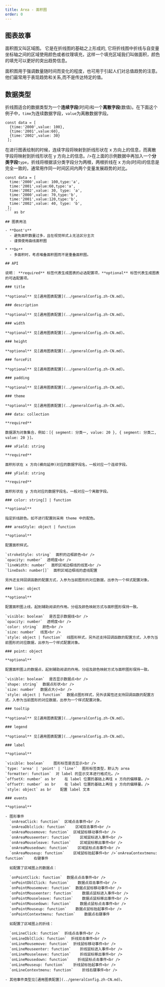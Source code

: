 ```yaml
---
title: Area - 面积图
order: 0
---
```


## 图表故事

面积图又叫区域图。 它是在折线图的基础之上形成的, 它将折线图中折线与自变量坐标轴之间的区域使用颜色或者纹理填充，这样一个填充区域我们叫做面积，颜色的填充可以更好的突出趋势信息。

面积图用于强调数量随时间而变化的程度，也可用于引起人们对总值趋势的注意。他们最常用于表现趋势和关系,而不是传达特定的值。

## 数据类型

折线图适合的数据类型为一个**连续字段**(时间)和一个**离散字段**(数值)。在下面这个例子中，`time`为连续数据字段，`value`为离散数据字段。

```
const data = [
  {time:'2000',value: 100},
  {time:'2001',value:60},
  {time:'2002',value: 30}
 ];
```

在进行图表绘制的时候，连续字段将映射到折线形状在 x 方向上的信息，而离散字段将映射到折线形状在 y 方向上的信息。/>在上面的示例数据中再加入一个**分类字段**`type`，折线将根据该分类字段分为两根，两根折线在 x 方向(时间)的信息是完全一致的，通常用作同一时间区间内两个变量发展趋势的对比。

```
const data = [
  time:'2000',value: 100,type:'a',
  time:'2001',value:60,type:'a',
  time:'2002',value: 30, type: 'a',
  time:'2000',value: 70,type:'b',
  time:'2001',value:120,type:'b',
  time:'2002',value: 40, type: 'b',
 ];
``` as br

## 图表用法

- **Dont's**
  - 避免面积数量过多，且在视觉样式上无法区分主次
  - 谨慎使用曲线面积图

* **Do**
  - 多面积时，考虑堆叠面积图而不是重叠面积图。

## API

说明： **required** 标签代表生成图表的必选配置项，**optional** 标签代表生成图表的可选配置项。

### title

**optional** 见[通用图表配置](../generalConfig.zh-CN.md)。

### description

**optional** 见[通用图表配置](../generalConfig.zh-CN.md)。

### width

**optional** 见[通用图表配置](../generalConfig.zh-CN.md)。

### height

**optional** 见[通用图表配置](../generalConfig.zh-CN.md)。

### forceFit

**optional** 见[通用图表配置](../generalConfig.zh-CN.md)。

### padding

**optional** 见[通用图表配置](../generalConfig.zh-CN.md)。

### theme

**optional** 见[通用图表配置](../generalConfig.zh-CN.md)。

### data: collection

**required**

数据源为对象集合，例如：[{ segment: 分类一, value: 20 }, { segment: 分类二, value: 20 }]。

### xField: string

**required**

面积形状在 x 方向(横向延伸)对应的数据字段名，一般对应一个连续字段。

### yField: string

**required**

面积形状在 y 方向对应的数据字段名，一般对应一个离散字段。

### color: string[] | function

**optional**

指定折线颜色。如不进行配置则采用 theme 中的配色。

### areaStyle: object | function

**optional**

配置面积样式。

`strokeStyle: string`  面积的边框颜色<br />
`opacity: number`  透明度<br />
`lineWidth: number`  面积区域边框线的线宽<br />
`lineDash: number[]`  面积区域边框线的虚线配置

另外还支持回调函数的配置方式，入参为当前图形的对应数据，出参为一个样式配置对象。

### line: object

**optional**

配置面积图上线，起到辅助阅读的作用。分组及颜色映射方式与面积图形保持一致。

`visible: boolean`  是否显示数据线<br />
`opacity: number`  透明度<br />
`color: string`  颜色<br />
`size: number`  线宽<br />
`style: object | function`  线图形样式，另外还支持回调函数的配置方式，入参为当前图形的对应数据，出参为一个样式配置对象。

### point: object

**optional**

配置面积图上的数据点，起到辅助阅读的作用。分组及颜色映射方式与面积图形保持一致。

`visible: boolean`  是否显示数据点<br />
`shape: string`  数据点形状<br />
`size: number`  数据点大小<br />
`style: object | function`  数据点图形样式，另外该属性还支持回调函数的配置方式，入参为当前图形的对应数据，出参为一个样式配置对象。

### tooltip

**optional** 见[通用图表配置](../generalConfig.zh-CN.md)。

### legend

**optional** 见[通用图表配置](../generalConfig.zh-CN.md)。

### label

**optional**

`visible: boolean`    图形标签是否显示<br />
`type: 'area' | 'point' | 'line'`  图形标签类型，默认为 area
`formatter: function`  对 label 的显示文本进行格式化。/>
`offsetX: number` as br    在 label 位置的基础上再往 x 方向的偏移量。/>
`offsetY: number` as br    在 label 位置的基础上再往 y 方向的偏移量。/>
`style: object` as br    配置 label 文本

### events

**optional**

- 图形事件
  `onAreaClick: function`  区域点击事件<br />
  `onAreaDblclick: function`    区域双击事件<br />
  `onAreaMousemove: function`  区域鼠标移动事件<br />
  `onAreaMouseenter: function`    区域鼠标进入事件<br />
  `onAreaMouseleave: function`    区域鼠标移出事件<br />
  `onAreaMousedown: function`    区域鼠标点击事件<br />
  `onAreaMouseup: function`    区域鼠标抬起事件<br />`onAreaContextmenu: function`    右键事件

  如配置了区域图上的数据点：

  `onPointClick: function`  数据点点击事件<br />
  `onPointDblClick: function`    数据点双击事件<br />
  `onPointMousemove: function`  数据点鼠标移动事件<br />
  `onPointMouseenter: function`    数据点鼠标进入事件<br />
  `onPointMouseleave: function`    数据点鼠标移出事件<br />
  `onPointMousedown: function`    数据点鼠标点击事件<br />
  `onPointMouseup: function`    数据点鼠标抬起事件<br />
  `onPointContextmenu: function`    数据点右键事件

  如配置了区域图上的折线：

  `onLineClick: function`  折线点击事件<br />
  `onLineDblClick: function`  折线双击事件<br />
  `onLineMousemove: function`  折线鼠标移动事件<br />
  `onLineMouseenter: function`    折线鼠标进入事件<br />
  `onLineMouseleave: function`    折线鼠标移出事件<br />
  `onLineMousedown: function`    折线鼠标点击事件<br />
  `onLineMouseup: function`    折线鼠标抬起事件<br />
  `onLineContextmenu: function`    折线右键事件<br />

- 其他事件类型见[通用图表配置](../generalConfig.zh-CN.md)。
